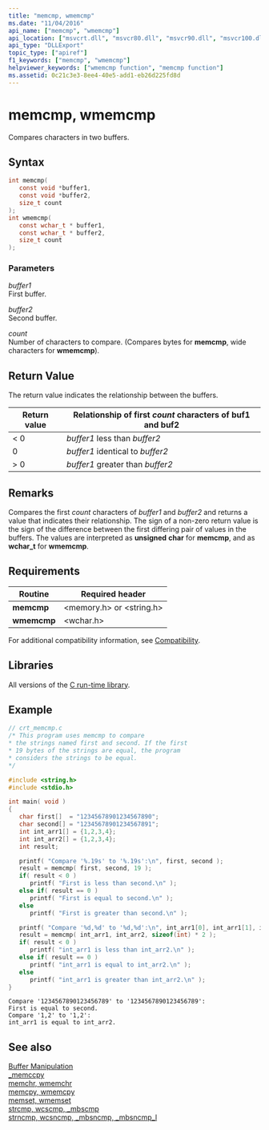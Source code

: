 ```yaml
---
title: "memcmp, wmemcmp"
ms.date: "11/04/2016"
api_name: ["memcmp", "wmemcmp"]
api_location: ["msvcrt.dll", "msvcr80.dll", "msvcr90.dll", "msvcr100.dll", "msvcr100_clr0400.dll", "msvcr110.dll", "msvcr110_clr0400.dll", "msvcr120.dll", "msvcr120_clr0400.dll", "ntdll.dll", "ucrtbase.dll", "ntoskrnl.exe"]
api_type: "DLLExport"
topic_type: ["apiref"]
f1_keywords: ["memcmp", "wmemcmp"]
helpviewer_keywords: ["wmemcmp function", "memcmp function"]
ms.assetid: 0c21c3e3-8ee4-40e5-add1-eb26d225fd8d
---
```

# memcmp, wmemcmp

Compares characters in two buffers.

## Syntax

```C
int memcmp(
   const void *buffer1,
   const void *buffer2,
   size_t count
);
int wmemcmp(
   const wchar_t * buffer1,
   const wchar_t * buffer2,
   size_t count
);
```

### Parameters

*buffer1*<br/>
First buffer.

*buffer2*<br/>
Second buffer.

*count*<br/>
Number of characters to compare. (Compares bytes for **memcmp**, wide characters for **wmemcmp**).

## Return Value

The return value indicates the relationship between the buffers.

|Return value|Relationship of first *count* characters of buf1 and buf2|
|------------------|---------------------------------------------------------------|
|< 0|*buffer1* less than *buffer2*|
|0|*buffer1* identical to *buffer2*|
|> 0|*buffer1* greater than *buffer2*|

## Remarks

Compares the first *count* characters of *buffer1* and *buffer2* and returns a value that indicates their relationship. The sign of a non-zero return value is the sign of the difference between the first differing pair of values in the buffers. The values are interpreted as **unsigned** **char** for **memcmp**, and as **wchar_t** for **wmemcmp**.

## Requirements

|Routine|Required header|
|-------------|---------------------|
|**memcmp**|\<memory.h> or \<string.h>|
|**wmemcmp**|\<wchar.h>|

For additional compatibility information, see [Compatibility](../../c-runtime-library/compatibility.md).

## Libraries

All versions of the [C run-time library](../../c-runtime-library/crt-library-features.md).

## Example

```C
// crt_memcmp.c
/* This program uses memcmp to compare
* the strings named first and second. If the first
* 19 bytes of the strings are equal, the program
* considers the strings to be equal.
*/

#include <string.h>
#include <stdio.h>

int main( void )
{
   char first[]  = "12345678901234567890";
   char second[] = "12345678901234567891";
   int int_arr1[] = {1,2,3,4};
   int int_arr2[] = {1,2,3,4};
   int result;

   printf( "Compare '%.19s' to '%.19s':\n", first, second );
   result = memcmp( first, second, 19 );
   if( result < 0 )
      printf( "First is less than second.\n" );
   else if( result == 0 )
      printf( "First is equal to second.\n" );
   else
      printf( "First is greater than second.\n" );

   printf( "Compare '%d,%d' to '%d,%d':\n", int_arr1[0], int_arr1[1], int_arr2[0], int_arr2[1]);
   result = memcmp( int_arr1, int_arr2, sizeof(int) * 2 );
   if( result < 0 )
      printf( "int_arr1 is less than int_arr2.\n" );
   else if( result == 0 )
      printf( "int_arr1 is equal to int_arr2.\n" );
   else
      printf( "int_arr1 is greater than int_arr2.\n" );
}
```

```Output
Compare '1234567890123456789' to '1234567890123456789':
First is equal to second.
Compare '1,2' to '1,2':
int_arr1 is equal to int_arr2.
```

## See also

[Buffer Manipulation](../../c-runtime-library/buffer-manipulation.md)<br/>
[_memccpy](memccpy.md)<br/>
[memchr, wmemchr](memchr-wmemchr.md)<br/>
[memcpy, wmemcpy](memcpy-wmemcpy.md)<br/>
[memset, wmemset](memset-wmemset.md)<br/>
[strcmp, wcscmp, _mbscmp](strcmp-wcscmp-mbscmp.md)<br/>
[strncmp, wcsncmp, _mbsncmp, _mbsncmp_l](strncmp-wcsncmp-mbsncmp-mbsncmp-l.md)<br/>
